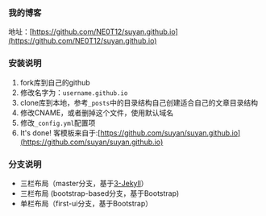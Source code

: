 ### 我的博客

地址：[https://github.com/NE0T12/suyan.github.io](https://github.com/NE0T12/suyan.github.io)

### 安装说明
1. fork库到自己的github
2. 修改名字为：`username.github.io`
3. clone库到本地，参考`_posts`中的目录结构自己创建适合自己的文章目录结构
4. 修改CNAME，或者删掉这个文件，使用默认域名
5. 修改`_config.yml`配置项
6. It's done!
客模板来自于:[https://github.com/suyan/suyan.github.io](https://github.com/suyan/suyan.github.io)

### 分支说明

- 三栏布局（master分支，基于[3-Jekyll](https://github.com/P233/3-Jekyll)）
- 三栏布局 (bootstrap-based分支，基于Bootstrap)
- 单栏布局（first-ui分支，基于Bootstrap）
